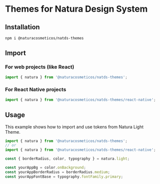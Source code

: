 # Themes for Natura Design System

## Installation

```npm
npm i @naturacosmeticos/natds-themes
```

## Import

### For web projects (like React)

```js
import { natura } from '@naturacosmeticos/natds-themes';
```

### For React Native projects

```js
import { natura } from '@naturacosmeticos/natds-themes/react-native';
```

## Usage

This example shows how to import and use tokens from Natura Light Theme.

```js
import { natura } from '@naturacosmeticos/natds-themes';
// or
import { natura } from '@naturacosmeticos/natds-themes/react-native';

const { borderRadius, color, typography } = natura.light;

const yourAppBg = color.onBackground; 
const yourAppBorderRadius = borderRadius.medium;
const yourAppFontBase = typography.fontFamily.primary;
```
 